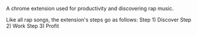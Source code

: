 A chrome extension used for productivity and discovering rap music. 

Like all rap songs, the extension's steps go as follows:
Step 1) Discover
Step 2) Work
Step 3) Profit
